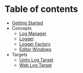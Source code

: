 # Table of contents

* [Getting Started](getting-started.md)
* Concepts
  * [Log Manager](log-manager.md)
  * [Logger](logger.md)
  * [Logger Factory](logger-factory.md)
  * [Editor Windows](editor-windows.md)
* Targets
  * [Unity Log Target](unity-log-target.md)
  * [Web Log Target](web-viewer.md)